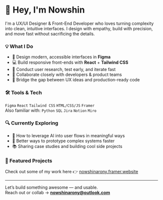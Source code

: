 # 👋 Hey, I'm Nowshin

I'm a UX/UI Designer & Front-End Developer who loves turning complexity into clean, intuitive interfaces. I design with empathy, build with precision, and move fast without sacrificing the details.

### 💡 What I Do
- 🎨 Design modern, accessible interfaces in **Figma**
- 💻 Build responsive front-ends with **React** + **Tailwind CSS**
- 🧠 Conduct user research, test early, and iterate fast
- 🤝 Collaborate closely with developers & product teams
- 🔁 Bridge the gap between UX ideas and production-ready code

### 🛠 Tools & Tech
`Figma` `React` `Tailwind CSS` `HTML/CSS/JS` `Framer`  
Also familiar with: `Python` `SQL` `Jira` `Notion` `Miro`

### 🔍 Currently Exploring
- 🤖 How to leverage AI into user flows in meaningful ways
- 🧩 Better ways to prototype complex systems faster
- 📚 Sharing case studies and building cool side projects

### 📂 Featured Projects
Check out some of my work here 👉 [nowshinarony.framer.website](https://nowshinarony.framer.website)

---

Let’s build something awesome — and usable.  
Reach out or collab → **nowshinarony@outlook.com**

